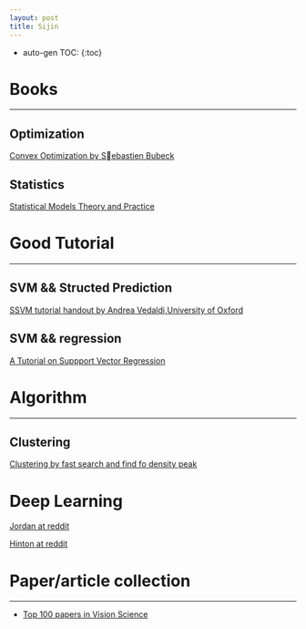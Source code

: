 ```yaml
---
layout: post
title: Sijin
---
```


* auto-gen TOC:
{:toc}


[1]: http://www.princeton.edu/~sbubeck/Bubeck14.pdf
[2]: http://www.robots.ox.ac.uk/~vedaldi/assets/svm-struct-matlab/tutorial/ssvm-tutorial-handout.pdf
[3]: https://gist.github.com/jdeng/d2c538e4cab6dd75bf34
[4]: http://nuweb.neu.edu/ypetrov/most-important-vision-papers.html
[5]: http://www.amazon.com/Statistical-Models-Practice-David-Freedman/dp/0521743850
[6]: http://alex.smola.org/papers/2003/SmoSch03b.pdf
[7]: http://www.reddit.com/r/MachineLearning/comments/2lmo0l/ama_geoffrey_hinton/
[8]: http://www.reddit.com/r/MachineLearning/comments/2fxi6v/ama_michael_i_jordan

# Books
---

## Optimization

[Convex Optimization by Sebastien Bubeck][1]

## Statistics
[Statistical Models Theory and Practice][5]

# Good Tutorial
---

## SVM && Structed Prediction

[SSVM tutorial handout by Andrea Vedaldi,University of Oxford][2]

## SVM && regression
[A Tutorial on Suppport Vector Regression][6]

# Algorithm
---

## Clustering
[Clustering by fast search and find fo density peak][3]


# Deep Learning
[Jordan at reddit][8]

[Hinton at reddit][7]       



# Paper/article collection
---  
  
+ [Top 100 papers in Vision Science][4]


